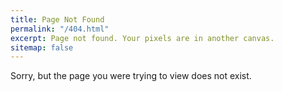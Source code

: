 ```yaml
---
title: Page Not Found
permalink: "/404.html"
excerpt: Page not found. Your pixels are in another canvas.
sitemap: false
---
```


Sorry, but the page you were trying to view does not exist.

<script>
  var GOOG_FIXURL_LANG = 'en';
  var GOOG_FIXURL_SITE = '{{ site.url }}'
</script>
<script src="https://linkhelp.clients.google.com/tbproxy/lh/wm/fixurl.js">
</script>
